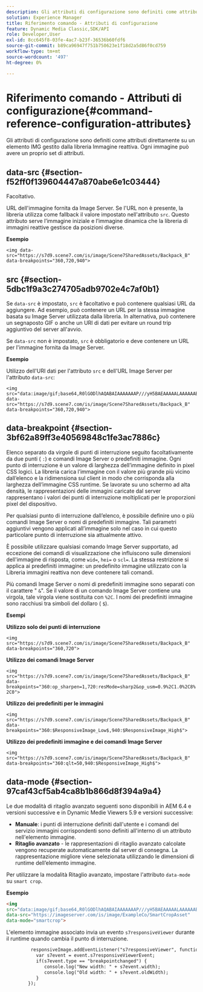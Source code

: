 ```yaml
---
description: Gli attributi di configurazione sono definiti come attributi direttamente su un elemento IMG gestito dalla libreria Immagine reattiva. Ogni immagine può avere un proprio set di attributi.
solution: Experience Manager
title: Riferimento comando - Attributi di configurazione
feature: Dynamic Media Classic,SDK/API
role: Developer,User
exl-id: 8cc645f8-03fe-4ac7-b23f-36536b60fdf6
source-git-commit: b89ca96947f751b750623e1f18d2a5d86f0cd759
workflow-type: tm+mt
source-wordcount: '497'
ht-degree: 0%

---
```


# Riferimento comando - Attributi di configurazione{#command-reference-configuration-attributes}

Gli attributi di configurazione sono definiti come attributi direttamente su un elemento IMG gestito dalla libreria Immagine reattiva. Ogni immagine può avere un proprio set di attributi.

## data-src {#section-f52ff0f139604447a870abe6e1c03444}

Facoltativo.

URL dell&#39;immagine fornita da Image Server. Se l&#39;URL non è presente, la libreria utilizza come fallback il valore impostato nell&#39;attributo `src`. Questo attributo serve l’immagine iniziale e l’immagine dinamica che la libreria di immagini reattive gestisce da posizioni diverse.

**Esempio**

```
<img data-src="https://s7d9.scene7.com/is/image/Scene7SharedAssets/Backpack_B" data-breakpoints="360,720,940">
```

## src {#section-5dbc1f9a3c274705adb9702e4c7af0b1}

Se `data-src` è impostato, `src` è facoltativo e può contenere qualsiasi URL da aggiungere. Ad esempio, può contenere un URL per la stessa immagine basata su Image Server utilizzata dalla libreria. In alternativa, può contenere un segnaposto GIF o anche un URI di dati per evitare un round trip aggiuntivo del server all&#39;avvio.

Se `data-src` non è impostato, `src` è obbligatorio e deve contenere un URL per l&#39;immagine fornita da Image Server.

**Esempio**

Utilizzo dell&#39;URI dati per l&#39;attributo `src` e dell&#39;URL Image Server per l&#39;attributo `data-src`:

```
<img src="data:image/gif;base64,R0lGODlhAQABAIAAAAAAAP///yH5BAEAAAAALAAAAAABAAEAAAIBRAA7" data-src="https://s7d9.scene7.com/is/image/Scene7SharedAssets/Backpack_B" data-breakpoints="360,720,940">
```

## data-breakpoint {#section-3bf62a89ff3e40569848c1fe3ac7886c}

Elenco separato da virgole di punti di interruzione seguito facoltativamente da due punti ( `:`) e comandi Image Server o predefiniti immagine. Ogni punto di interruzione è un valore di larghezza dell’immagine definito in pixel CSS logici. La libreria carica l’immagine con il valore più grande più vicino dall’elenco e la ridimensiona sul client in modo che corrisponda alla larghezza dell’immagine CSS runtime. Se lavorate su uno schermo ad alta densità, le rappresentazioni delle immagini caricate dal server rappresentano i valori dei punti di interruzione moltiplicati per le proporzioni pixel del dispositivo.

Per qualsiasi punto di interruzione dall’elenco, è possibile definire uno o più comandi Image Server o nomi di predefiniti immagine. Tali parametri aggiuntivi vengono applicati all’immagine solo nel caso in cui questo particolare punto di interruzione sia attualmente attivo.

È possibile utilizzare qualsiasi comando Image Server supportato, ad eccezione dei comandi di visualizzazione che influiscono sulle dimensioni dell&#39;immagine di risposta, come `wid=`, `hei=` o `scl=`. La stessa restrizione si applica ai predefiniti immagine: un predefinito immagine utilizzato con la Libreria immagini reattiva non deve contenere tali comandi.

Più comandi Image Server o nomi di predefiniti immagine sono separati con il carattere &quot; `&`&quot;. Se il valore di un comando Image Server contiene una virgola, tale virgola viene sostituita con `%2C`. I nomi dei predefiniti immagine sono racchiusi tra simboli del dollaro ( `$`).

**Esempi**

**Utilizzo solo dei punti di interruzione**

`<img src="https://s7d9.scene7.com/is/image/Scene7SharedAssets/Backpack_B" data-breakpoints="360,720">`

**Utilizzo dei comandi Image Server**

`<img src="https://s7d9.scene7.com/is/image/Scene7SharedAssets/Backpack_B" data-breakpoints="360:op_sharpen=1,720:resMode=sharp2&op_usm=0.9%2C1.0%2C8%2C0">`

**Utilizzo dei predefiniti per le immagini**

`<img src="https://s7d9.scene7.com/is/image/Scene7SharedAssets/Backpack_B" data-breakpoints="360:$ResponsiveImage_Low$,940:$ResponsiveImage_High$">`

**Utilizzo dei predefiniti immagine e dei comandi Image Server**

`<img src="https://s7d9.scene7.com/is/image/Scene7SharedAssets/Backpack_B" data-breakpoints="360:qlt=50,940:$ResponsiveImage_High$">`

## data-mode {#section-97caf43cf5ab4ca8b1b866d8f394a9a4}

Le due modalità di ritaglio avanzato seguenti sono disponibili in AEM 6.4 e versioni successive e in Dynamic Medie Viewers 5.9 e versioni successive:

* **Manuale**: i punti di interruzione definiti dall&#39;utente e i comandi del servizio immagini corrispondenti sono definiti all&#39;interno di un attributo nell&#39;elemento immagine.
* **Ritaglio avanzato** - le rappresentazioni di ritaglio avanzato calcolate vengono recuperate automaticamente dal server di consegna. La rappresentazione migliore viene selezionata utilizzando le dimensioni di runtime dell’elemento immagine.

Per utilizzare la modalità Ritaglio avanzato, impostare l&#39;attributo `data-mode` su `smart crop`.

**Esempio**

```html {.line-numbers}
<img 
src="data:image/gif;base64,R0lGODlhAQABAIAAAAAAAP///yH5BAEAAAAALAAAAAABAAEAAAIBRAA7" 
data-src="https://imageserver.com/is/image/ExampleCo/SmartCropAsset" 
data-mode="smartcrop">
```

L&#39;elemento immagine associato invia un evento `s7responsiveViewer` durante il runtime quando cambia il punto di interruzione.

```html {.line-numbers}
         responsiveImage.addEventListener("s7responsiveViewer", function (event) { 
           var s7event = event.s7responsiveViewerEvent; 
           if(s7event.type == "breakpointchanged") { 
              console.log("New width: " + s7event.width); 
              console.log("Old width: " + s7event.oldWidth); 
           } 
        });
```
